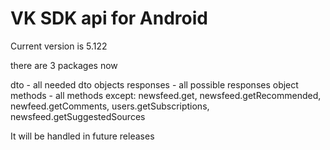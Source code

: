 VK SDK api for Android
==========

Current version is 5.122

there are 3 packages now

dto - all needed dto objects
responses - all possible responses object
methods - all methods except: newsfeed.get, newsfeed.getRecommended, newfeed.getComments, users.getSubscriptions, newsfeed.getSuggestedSources

It will be handled in future releases